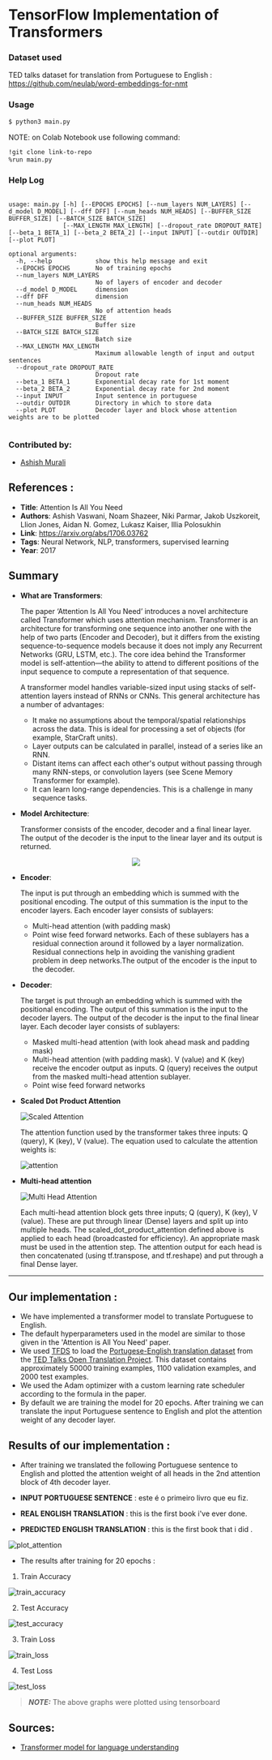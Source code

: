 # TensorFlow Implementation of Transformers

### Dataset used

TED talks dataset for translation from Portuguese to English : https://github.com/neulab/word-embeddings-for-nmt

### Usage
```bash
$ python3 main.py 
```
NOTE: on Colab Notebook use following command:
```bash
!git clone link-to-repo
%run main.py 
```

### Help Log
```

usage: main.py [-h] [--EPOCHS EPOCHS] [--num_layers NUM_LAYERS] [--d_model D_MODEL] [--dff DFF] [--num_heads NUM_HEADS] [--BUFFER_SIZE BUFFER_SIZE] [--BATCH_SIZE BATCH_SIZE]
               [--MAX_LENGTH MAX_LENGTH] [--dropout_rate DROPOUT_RATE] [--beta_1 BETA_1] [--beta_2 BETA_2] [--input INPUT] [--outdir OUTDIR] [--plot PLOT]

optional arguments:
  -h, --help            show this help message and exit
  --EPOCHS EPOCHS       No of training epochs
  --num_layers NUM_LAYERS
                        No of layers of encoder and decoder
  --d_model D_MODEL     dimension
  --dff DFF             dimension
  --num_heads NUM_HEADS
                        No of attention heads
  --BUFFER_SIZE BUFFER_SIZE
                        Buffer size
  --BATCH_SIZE BATCH_SIZE
                        Batch size
  --MAX_LENGTH MAX_LENGTH
                        Maximum allowable length of input and output sentences
  --dropout_rate DROPOUT_RATE
                        Dropout rate
  --beta_1 BETA_1       Exponential decay rate for 1st moment
  --beta_2 BETA_2       Exponential decay rate for 2nd moment
  --input INPUT         Input sentence in portuguese
  --outdir OUTDIR       Directory in which to store data
  --plot PLOT           Decoder layer and block whose attention weights are to be plotted
                        
```

### Contributed by:
* [Ashish Murali](https://github.com/ashishmurali)

## References :

* **Title**: Attention Is All You Need
* **Authors**: Ashish Vaswani, Noam Shazeer, Niki Parmar, Jakob Uszkoreit, Llion Jones, Aidan N. Gomez, Lukasz Kaiser, Illia Polosukhin
* **Link**: https://arxiv.org/abs/1706.03762
* **Tags**: Neural Network, NLP, transformers, supervised learning
* **Year**: 2017

## Summary

* **What are Transformers**:

  The paper ‘Attention Is All You Need’ introduces a novel architecture called Transformer which uses attention mechanism. Transformer is an architecture for 
  transforming one sequence into another one with the help of two parts (Encoder and Decoder), but it differs from the existing sequence-to-sequence 
  models because it does not imply any Recurrent Networks (GRU, LSTM, etc.). The core idea behind the Transformer model is self-attention—the ability to attend 
  to different positions of the input sequence to compute a representation of that sequence. 
  
  A transformer model handles variable-sized input using stacks of self-attention layers instead of RNNs or CNNs. This general architecture has a number of         advantages:

  * It make no assumptions about the temporal/spatial relationships across the data. This is ideal for processing a set of objects (for example, StarCraft units).
  * Layer outputs can be calculated in parallel, instead of a series like an RNN.
  * Distant items can affect each other's output without passing through many RNN-steps, or convolution layers (see Scene Memory Transformer for example).
  * It can learn long-range dependencies. This is a challenge in many sequence tasks.

* **Model Architecture**:

  Transformer consists of the encoder, decoder and a final linear layer. The output of the decoder is the input to the linear layer and its output is returned.

<p align="center">
  <img src="https://github.com/ashishmurali/model-zoo/blob/master/NLP/Transformer_Tensorflow/assets/transformer.png">
</p>   
  
* **Encoder**:

  The input is put through an embedding which is summed with the positional encoding. The output of this summation is the input to the encoder layers. 
  Each encoder layer consists of sublayers:
  * Multi-head attention (with padding mask)
  * Point wise feed forward networks.
  Each of these sublayers has a residual connection around it followed by a layer normalization. Residual connections help in avoiding the vanishing gradient       problem in deep networks.The output of the encoder is the input to the decoder.

* **Decoder**:

  The target is put through an embedding which is summed with the positional encoding. The output of this summation is the input to the decoder layers. 
  The output   of the decoder is the input to the final linear layer.
  Each decoder layer consists of sublayers:
  * Masked multi-head attention (with look ahead mask and padding mask)
  * Multi-head attention (with padding mask). V (value) and K (key) receive the encoder output as inputs. Q (query) receives the output from the masked 
    multi-head attention sublayer.
  * Point wise feed forward networks

* **Scaled Dot Product Attention**

  ![Scaled Attention](https://github.com/ashishmurali/model-zoo/blob/master/NLP/Transformer_Tensorflow/assets/scaled_attention.png)
  
  The attention function used by the transformer takes three inputs: Q (query), K (key), V (value). The equation used to calculate the attention weights is:
  
  ![attention](https://github.com/ashishmurali/model-zoo/blob/master/NLP/Transformer_Tensorflow/assets/attention.png)
  
* **Multi-head attention**

  ![Multi Head Attention](https://github.com/ashishmurali/model-zoo/blob/master/NLP/Transformer_Tensorflow/assets/multi_head_attention.png)
  
  Each multi-head attention block gets three inputs; Q (query), K (key), V (value). These are put through linear (Dense) layers and split up into multiple heads.
  The scaled_dot_product_attention defined above is applied to each head (broadcasted for efficiency). An appropriate mask must be used in the attention step. The   attention output for each head is then concatenated (using tf.transpose, and tf.reshape) and put through a final Dense layer.
  
-------------------------

## Our implementation :

* We have implemented a transformer model to translate Portuguese to English.
* The default hyperparameters used in the model are similar to those given in the 'Attention is All You Need' paper.
* We used [TFDS](https://www.tensorflow.org/datasets) to load the [Portugese-English translation dataset](https://github.com/neulab/word-embeddings-for-nmt)
  from the [TED Talks Open Translation Project](https://www.ted.com/participate/translate).
  This dataset contains approximately 50000 training examples, 1100 validation examples, and 2000 test examples.
* We used the Adam optimizer with a custom learning rate scheduler according to the formula in the paper. 
* By default we are training the model for 20 epochs. After training we can translate the input Portuguese sentence to English and plot the attention weight of     any decoder layer.

## Results of our implementation :

* After training we translated the following Portuguese sentence to English and plotted the attention weight of all heads in the 2nd attention block of 4th decoder layer.

* **INPUT PORTUGUESE SENTENCE** : este é o primeiro livro que eu fiz.
* **REAL ENGLISH TRANSLATION** : this is the first book i've ever done.
* **PREDICTED ENGLISH TRANSLATION** : this is the first book that i did .

![plot_attention](https://github.com/ashishmurali/model-zoo/blob/master/NLP/Transformer_Tensorflow/assets/plot_attention.png)

* The results after training for 20 epochs :

1. Train Accuracy 

![train_accuracy](https://github.com/ashishmurali/model-zoo/blob/master/NLP/Transformer_Tensorflow/assets/train_accuracy.png)

2. Test Accuracy

![test_accuracy](https://github.com/ashishmurali/model-zoo/blob/master/NLP/Transformer_Tensorflow/assets/test_accuracy.png)

3. Train Loss

![train_loss](https://github.com/ashishmurali/model-zoo/blob/master/NLP/Transformer_Tensorflow/assets/train_loss.png)

4. Test Loss

![test_loss](https://github.com/ashishmurali/model-zoo/blob/master/NLP/Transformer_Tensorflow/assets/test_loss.png)


> **_NOTE:_** The above graphs were plotted using tensorboard

## Sources:
* [Transformer model for language understanding](https://www.tensorflow.org/tutorials/text/transformer)
